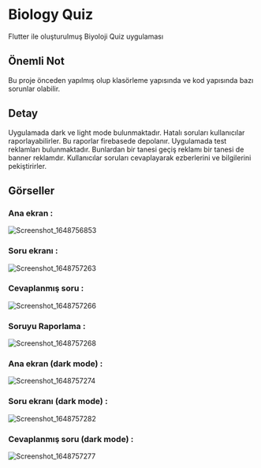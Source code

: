 # Biology Quiz

Flutter ile oluşturulmuş Biyoloji Quiz uygulaması

## Önemli Not

Bu proje önceden yapılmış olup klasörleme yapısında ve kod yapısında bazı sorunlar olabilir.

## Detay

Uygulamada dark ve light mode bulunmaktadır. Hatalı soruları kullanıcılar raporlayabilirler. Bu raporlar firebasede depolanır. Uygulamada test reklamları bulunmaktadır. Bunlardan bir tanesi geçiş reklamı bir tanesi de banner reklamdır. Kullanıcılar soruları cevaplayarak ezberlerini ve bilgilerini pekiştirirler.

## Görseller

### Ana ekran :
![Screenshot_1648756853](https://user-images.githubusercontent.com/53576859/161140571-0184f122-4b85-418c-ac8e-9c26ca606317.png)

### Soru ekranı :
![Screenshot_1648757263](https://user-images.githubusercontent.com/53576859/161140682-5836f9ca-9b6e-4ced-93e6-9a6e6c5bf6bb.png)

### Cevaplanmış soru : 
![Screenshot_1648757266](https://user-images.githubusercontent.com/53576859/161140704-fb342817-f63f-4e5a-9035-38d4835b401d.png)

### Soruyu Raporlama :
![Screenshot_1648757268](https://user-images.githubusercontent.com/53576859/161140748-9c08472a-2ead-48a9-af7a-e3669fd2308c.png)

### Ana ekran (dark mode) : 
![Screenshot_1648757274](https://user-images.githubusercontent.com/53576859/161140782-6d2326e4-f2d1-46c4-a43d-a60e29d78d96.png)

### Soru ekranı (dark mode) : 
![Screenshot_1648757282](https://user-images.githubusercontent.com/53576859/161140819-a53b09e0-b8f4-4d87-bcf7-4036110bebe0.png)

### Cevaplanmış soru (dark mode) :
![Screenshot_1648757277](https://user-images.githubusercontent.com/53576859/161140968-9ff8aa98-d832-47c1-be56-6b3978699e98.png)
